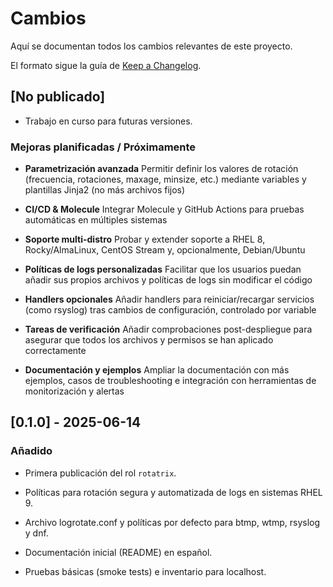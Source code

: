 # Cambios

Aquí se documentan todos los cambios relevantes de este proyecto.

El formato sigue la guía de [Keep a Changelog](https://keepachangelog.com/es-ES/1.0.0/).

## [No publicado]

- Trabajo en curso para futuras versiones.

### Mejoras planificadas / Próximamente

- **Parametrización avanzada**
  Permitir definir los valores de rotación (frecuencia, rotaciones, maxage, minsize, etc.) mediante variables y plantillas Jinja2 (no más archivos fijos)

- **CI/CD & Molecule**
  Integrar Molecule y GitHub Actions para pruebas automáticas en múltiples sistemas

- **Soporte multi-distro**
  Probar y extender soporte a RHEL 8, Rocky/AlmaLinux, CentOS Stream y, opcionalmente, Debian/Ubuntu

- **Políticas de logs personalizadas**
  Facilitar que los usuarios puedan añadir sus propios archivos y políticas de logs sin modificar el código

- **Handlers opcionales**
  Añadir handlers para reiniciar/recargar servicios (como rsyslog) tras cambios de configuración, controlado por variable

- **Tareas de verificación**
  Añadir comprobaciones post-despliegue para asegurar que todos los archivos y permisos se han aplicado correctamente

- **Documentación y ejemplos**
  Ampliar la documentación con más ejemplos, casos de troubleshooting e integración con herramientas de monitorización y alertas

## [0.1.0] - 2025-06-14

### Añadido

- Primera publicación del rol `rotatrix`.

- Políticas para rotación segura y automatizada de logs en sistemas RHEL 9.

- Archivo logrotate.conf y políticas por defecto para btmp, wtmp, rsyslog y dnf.

- Documentación inicial (README) en español.

- Pruebas básicas (smoke tests) e inventario para localhost.
